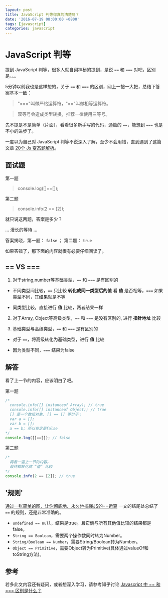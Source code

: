 ```yaml
---
layout: post
title: JavaScript 判等你真的清楚吗？
date: '2016-07-19 08:00:00 +0800'
tags: [javascript]
categories: javascript
---
```


# JavaScript 判等

提到 JavaScript 判等，很多人就自诩神秘的提到，是说 `==` 和 `===` 对吧，区别是。。。

5分钟以前我也是这样想的，关于 `==` 和 `===` 的区别，网上一搜一大把，总结下答案基本一致：

> "==="叫做严格运算符，"=="叫做相等运算符。

> 双等号会造成类型转换，推荐一律使用三等号。

先不提是不是简单（片面），看看很多新手写的代码，通篇的 `==`，能想到 `===` 也是不小的进步了。

一度以为自己对 JavaScript 判等不说深入了解，至少不会用错，直到遇到了这篇文章 [20个 Js 变态题解析](https://segmentfault.com/a/1190000005988554)。

## 面试题

第一题

> console.log([]==[]);

第二题

> console.info(2 == [2]);

就只说这两题，答案是多少？

... 漫长的等待 ...

答案揭晓，第一题： `false` ； 第二题： `true`

如果答错了，那下面的内容就很有必要仔细阅读了。

## == VS ===

1. 对于string,number等基础类型，`==` 和 `===` 是有区别的

  - 不同类型间比较，`==` 只比较 **转化成同一类型后的值** 看 **值** 是否相等，`===` 如果类型不同，其结果就是不等

  - 同类型比较，直接进行 **值** 比较，两者结果一样

2. 对于Array, Object等高级类型，`==` 和 `===` 是没有区别的, 进行 **指针地址** 比较

3. 基础类型与高级类型，`==` 和 `===` 是有区别的

  - 对于 `==`，将高级转化为基础类型，进行 **值** 比较

  - 因为类型不同，`===` 结果为false

## 解答

看了上一节的内容，应该明白了吧。

第一题

```javascript
/*
  console.info([] instanceof Array); // true
  console.info([] instanceof Object); // true
  [] 是一个数组对象. [] == [] 等价于：
  var a = [];
  var b = [];
  a == b; 所以肯定是false
*/
console.log([]==[]); // false
```

第二题

```javascript
/*
  再看一遍上一节的内容。
  最终都转化成 “值” 比较
*/
console.info(2 == [2]); // true
```

## '规则'

[通过一张简单的图，让你彻底地、永久地搞懂JS的==运算](https://segmentfault.com/a/1190000006012804) 一文的结尾处总结了 `==` 的规则，还是非常准确的。

- `undefined == null`，结果是true。且它俩与所有其他值比较的结果都是false。
- `String == Boolean`，需要两个操作数同时转为Number。
- `String/Boolean == Number`，需要String/Boolean转为Number。
- `Object == Primitive`，需要Object转为Primitive(具体通过valueOf和toString方法)。

## 参考

若多此文内容还有疑问，或者想深入学习，请参考知乎讨论 [Javascript 中 == 和 === 区别是什么？](https://www.zhihu.com/question/31442029)
